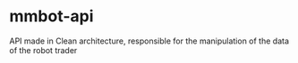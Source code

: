 # mmbot-api
API made in Clean architecture, responsible for the manipulation of the data of the robot trader
